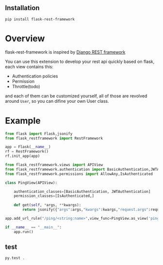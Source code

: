 ## Installation 

    pip install flask-rest-framework

# Overview
flask-rest-framework is inspired by [Django REST framework](https://github.com/encode/django-rest-framework)

You can use this extension to develop your rest api quickly based on flask, each view contains this:

* Authentication policies
* Permission
* Throttle(todo)

and each of them can be customized yourself, all of those are revolved around `User`, so you can difine your own
User class.

# Example

```python
from flask import Flask,jsonify
from flask_restframework import RestFramework

app = Flask(__name__)
rf = RestFramework()
rf.init_app(app)

from flask_restframework.views import APIView
from flask_restframework.authentication import BasicAuthentication,JWTAuthentication
from flask_restframework.permissions import AllowAny,IsAuthenticated

class PingView(APIView):

    authentication_classes=[BasicAuthentication, JWTAuthentication]
    permission_classes=[IsAuthenticated,]
    
    def get(self, *args, **kwargs):
        return jsonify({"args":args,"kwargs":kwargs,"request.args":request.args})

app.add_url_rule("/ping/<string:name>",view_func=PingView.as_view('ping'))

if __name__ == "__main__":
    app.run()
```

## test

    py.test .